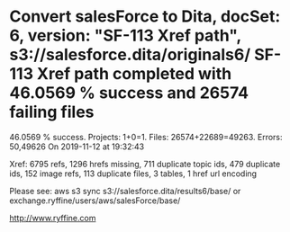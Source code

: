 # Convert salesForce to Dita, docSet: 6, version: "SF-113 Xref path", s3://salesforce.dita/originals6/ SF-113 Xref path completed with 46.0569 % success and 26574 failing files

46.0569 % success. Projects: 1+0=1.  Files: 26574+22689=49263. Errors: 50,49626  On 2019-11-12 at 19:32:43

Xref: 6795 refs, 1296 hrefs missing, 711 duplicate topic ids, 479 duplicate ids, 152 image refs, 113 duplicate files, 3 tables, 1 href url encoding

Please see: aws s3 sync s3://salesforce.dita/results6/base/ or exchange.ryffine/users/aws/salesForce/base/

http://www.ryffine.com
